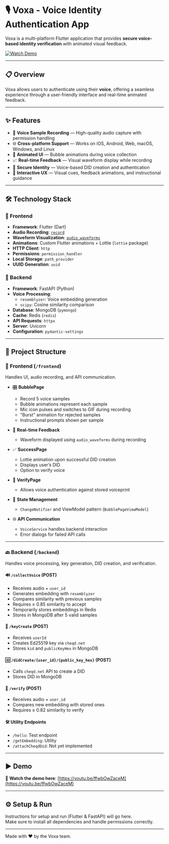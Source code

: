 # 🎙️ Voxa - Voice Identity Authentication App

Voxa is a multi-platform Flutter application that provides **secure voice-based identity verification** with animated visual feedback.

[![Watch Demo](https://img.shields.io/badge/🎥%20Watch%20Demo-YouTube-red)](https://youtu.be/ffwbOwZaceM)

---

## 📋 Overview

Voxa allows users to authenticate using their **voice**, offering a seamless experience through a user-friendly interface and real-time animated feedback.

---

## ✨ Features

- 🎤 **Voice Sample Recording** — High-quality audio capture with permission handling  
- 🌐 **Cross-platform Support** — Works on iOS, Android, Web, macOS, Windows, and Linux  
- 💫 **Animated UI** — Bubble animations during voice collection  
- 📈 **Real-time Feedback** — Visual waveform display while recording  
- 🔐 **Secure Identity** — Voice-based DID creation and authentication  
- 📲 **Interactive UX** — Visual cues, feedback animations, and instructional guidance

---

## 🛠️ Technology Stack

### 🚀 Frontend

- **Framework**: Flutter (Dart)  
- **Audio Recording**: [`record`](https://pub.dev/packages/record)  
- **Waveform Visualization**: [`audio_waveforms`](https://pub.dev/packages/audio_waveforms)  
- **Animations**: Custom Flutter animations + Lottie (`lottie` package)  
- **HTTP Client**: `http`  
- **Permissions**: `permission_handler`  
- **Local Storage**: `path_provider`  
- **UUID Generation**: `uuid`

### 🔧 Backend

- **Framework**: FastAPI (Python)  
- **Voice Processing**:
  - `resemblyzer`: Voice embedding generation  
  - `scipy`: Cosine similarity comparison  
- **Database**: MongoDB (`pymongo`)  
- **Cache**: Redis (`redis`)  
- **API Requests**: `httpx`  
- **Server**: Uvicorn  
- **Configuration**: `pydantic-settings`

---

## 📁 Project Structure

### 📱 Frontend (`/frontend`)

Handles UI, audio recording, and API communication.

- 🎛️ **BubblePage**  
  - Record 5 voice samples  
  - Bubble animations represent each sample  
  - Mic icon pulses and switches to GIF during recording  
  - "Burst" animation for rejected samples  
  - Instructional prompts shown per sample  

- 📡 **Real-time Feedback**  
  - Waveform displayed using `audio_waveforms` during recording  

- ✅ **SuccessPage**  
  - Lottie animation upon successful DID creation  
  - Displays user’s DID  
  - Option to verify voice  

- 🧪 **VerifyPage**  
  - Allows voice authentication against stored voiceprint  

- 🔄 **State Management**  
  - `ChangeNotifier` and ViewModel pattern (`BubblePageViewModel`)  

- 🌐 **API Communication**  
  - `VoiceService` handles backend interaction  
  - Error dialogs for failed API calls

---

### 🔙 Backend (`/backend`)

Handles voice processing, key generation, DID creation, and verification.

#### 🔊 `/collectVoice` (POST)

- Receives audio + `user_id`
- Generates embedding with `resemblyzer`
- Compares similarity with previous samples
- Requires ≥ 0.85 similarity to accept
- Temporarily stores embeddings in Redis
- Stores in MongoDB after 5 valid samples

#### 🔐 `/keyCreate` (POST)

- Receives `userId`
- Creates Ed25519 key via `cheqd.net`
- Stores `kid` and `publicKeyHex` in MongoDB

#### 🆔 `/didCreate/{user_id}/{public_key_hex}` (POST)

- Calls `cheqd.net` API to create a DID  
- Stores DID in MongoDB

#### 🧾 `/verify` (POST)

- Receives audio + `user_id`
- Compares new embedding with stored ones
- Requires ≥ 0.82 similarity to verify

#### 🛠️ Utility Endpoints

- `/hello`: Test endpoint  
- `/getEmbedding`: Utility  
- `/attachCheqdDid`: Not yet implemented

---

## ▶️ Demo

🎥 **Watch the demo here**: [https://youtu.be/ffwbOwZaceM](https://youtu.be/ffwbOwZaceM)

---

## ⚙️ Setup & Run

Instructions for setup and run (Flutter & FastAPI) will go here.  
Make sure to install all dependencies and handle permissions correctly.

---

Made with ❤️ by the Voxa team.
